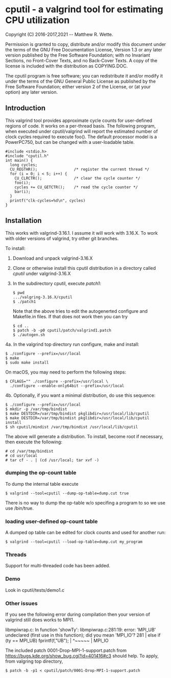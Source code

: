 # cputil - a valgrind tool for estimating CPU utilization

Copyright (C) 2016-2017,2021 -- Matthew R. Wette.

Permission is granted to copy, distribute and/or modify this document
under the terms of the GNU Free Documentation License, Version 1.3 or
any later version published by the Free Software Foundation; with no
Invariant Sections, no Front-Cover Texts, and no Back-Cover Texts.  A
copy of the license is included with the distribution as COPYING.DOC.

The cputil program is free software; you can redistribute it and/or
modify it under the terms of the GNU General Public License as
published by the Free Software Foundation; either version 2 of the
License, or (at your option) any later version.

## Introduction

This valgrind tool provides approximate cycle counts for user-defined
regions of code.  It works on a per-thread basis.  The following program,
when executed under cputil/valgrind will report the estimated number of 
clock cycles required to execute foo().  The default processor model is
a PowerPC750, but can be changed with a user-loadable table.

```
#include <stdio.h>
#include "cputil.h"
int main() {
  long cycles;
  CU_REGTHR();                /* register the current thread */
  for (i = 0; i < 5; i++) {
    CU_CLRCTR();              /* clear the cycle counter */
    foo(i);
    cycles += CU_GETCTR();    /* read the cycle counter */
    bar(i);
  }
  printf("clk-cycles=%d\n", cycles)
}
```

## Installation

This works with valgrind-3.16.1.  I assume it will work with 3.16.X.
To work with older versions of valgrind, try other git branches.

To install:

1. Download and unpack valgrind-3.16.X

2. Clone or otherwise install this cputil distribution in a directory
   called *cputil* under valgrind-3.16.X

3. In the subdirectory cputil, execute *patch1*:
   ```
   $ pwd
   .../valgring-3.16.X/cputil
   $ ./patch1
   ```

   Note that the above tries to edit the autogenerted configure and
   Makefile.in files.  If that does not work then you can try
   ```
   $ cd ..
   $ patch -b -p0 cputil/patch/valgrind1.patch
   $ ./autogen.sh
   ```

4a. In the valgrind top directory run configure, make and install:
   ```
   $ ./configure --prefix=/usr/local
   $ make 
   $ sudo make install
   ```

On macOS, you may need to perform the following steps:
   ```
   $ CFLAGS="" ./configure --prefix=/usr/local \
     ./configure --enable-only64bit --prefix=/usr/local
   ```

4b. Optionally, if you want a minimal distribution, do use this sequence:
   ```
   $ ./configure --prefix=/usr/local
   $ mkdir -p /var/tmp/bindist
   $ make DESTDIR=/var/tmp/bindist pkglibdir=/usr/local/lib/cputil
   $ make DESTDIR=/var/tmp/bindist pkglibdir=/usr/local/lib/cputil install
   $ sh cputil/mindist /var/tmp/bindist /usr/local/lib/cputil
   ```
The above will generate a distribution.  To install, become root if necessary,
then execute the following:
   ```
   # cd /var/tmp/bindist
   # cd usr/local
   # tar cf - . | (cd /usr/local; tar xvf -)
   ```

### dumping the op-count table
To dump the internal table execute
   ```
   $ valgrind --tool=cputil --dump-op-table=dump.cut true
   ```
There is no way to dump the op-table w/o specifing a program to so
we use use /bin/true.


### loading user-defined op-count table
A dumped op table can be edited for clock counts and used for another run:
   ```
   $ valgrind --tool=cputil --load-op-table=dump.cut my_program
   ```

### Threads

Support for multi-threaded code has been added.


### Demo

Look in cputil/tests/demo1.c

### Other issues

If you see the following error during compilation then your version of 
valgrind still does works to MPI1.  

  libmpiwrap.c: In function 'showTy':
  libmpiwrap.c:281:19: error: 'MPI_UB' undeclared (first use in this function);
      did you mean 'MPI_IO'?
    281 |    else if (ty == MPI_UB)             fprintf(f,"UB");
        |                   ^~~~~~
        |                   MPI_IO

The included patch
	0001-Drop-MPI-1-support.patch
from
	https://bugs.kde.org/show_bug.cgi?id=401416#c3
should help.  To apply, from valgring top directory, 
   ```
   $ patch -b -p1 < cputil/patch/0001-Drop-MPI-1-support.patch
   ```

